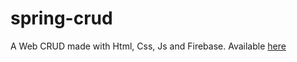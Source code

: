# spring-crud
A Web CRUD made with Html, Css, Js and Firebase. Available [here](https://sevlasnog.github.io/firebase-crud/)
